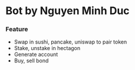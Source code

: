 # Bot by Nguyen Minh Duc 
### Feature
<ul>
<li>Swap in sushi, pancake, uniswap to pair token</li>
<li>
  Stake, unstake in hectagon
</li>
<li>
  Generate account 
</li>
<li>
  Buy, sell bond
</li>

</ul>

